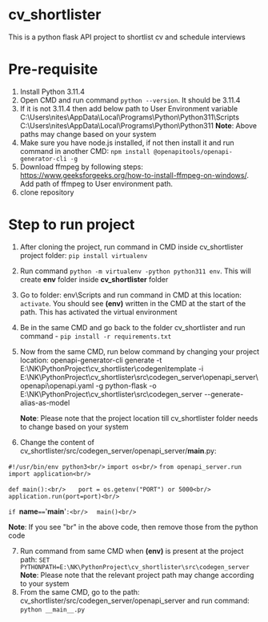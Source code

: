 # cv_shortlister
This is a python flask API project to shortlist cv and schedule interviews

# Pre-requisite
1. Install Python 3.11.4
2. Open CMD and run command `python --version`. It should be 3.11.4
3. If it is not 3.11.4 then add below path to User Environment variable
   C:\Users\nites\AppData\Local\Programs\Python\Python311\Scripts\
   C:\Users\nites\AppData\Local\Programs\Python\Python311
   **Note**: Above paths may change based on your system
4. Make sure you have node.js installed, if not then install it and run command in another CMD: `npm install @openapitools/openapi-generator-cli -g`
5. Download ffmpeg by following steps: https://www.geeksforgeeks.org/how-to-install-ffmpeg-on-windows/. Add path of ffmpeg to User environment path. 
6. clone repository

# Step to run project
1. After cloning the project, run command in CMD inside cv_shortlister project folder:  `pip install virtualenv`
2. Run command `python -m virtualenv -python python311 env`. This will create **env** folder inside **cv_shortlister** folder
3. Go to folder: env\Scripts and run command in CMD at this location: `activate`. You should see **(env)** written in the CMD at the start of the path. This has activated the virtual environment
4. Be in the same CMD and go back to the folder cv_shortlister and run command - `pip install -r requirements.txt`
5. Now from the same CMD, run below command by changing your project location:
   openapi-generator-cli generate -t E:\NK\PythonProject\cv_shortlister\codegen\template -i E:\NK\PythonProject\cv_shortlister\src\codegen_server\openapi_server\openapi\openapi.yaml -g python-flask -o E:\NK\PythonProject\cv_shortlister\src\codegen_server --generate-alias-as-model

   **Note**: Please note that the project location till cv_shortlister folder needs to change based on your system
6. Change the content of cv_shortlister/src/codegen_server/openapi_server/__main__.py:

`#!/usr/bin/env python3<br/>`
`import os<br/>`
`from openapi_server.run import application<br/>`

`def main():<br/>`
`   port = os.getenv("PORT") or 5000<br/>`
`  application.run(port=port)<br/>`

`if `__name__` == `'__main__'`:<br/>`
`  main()<br/>`

   **Note**: If you see "br" in the above code, then remove those from the python code

7. Run command from same CMD when **(env)** is present at the project path: `SET PYTHONPATH=E:\NK\PythonProject\cv_shortlister\src\codegen_server`
   **Note**: Please note that the relevant project path may change according to your system
8. From the same CMD, go to the path: cv_shortlister/src/codegen_server/openapi_server and run command: `python __main__.py`
